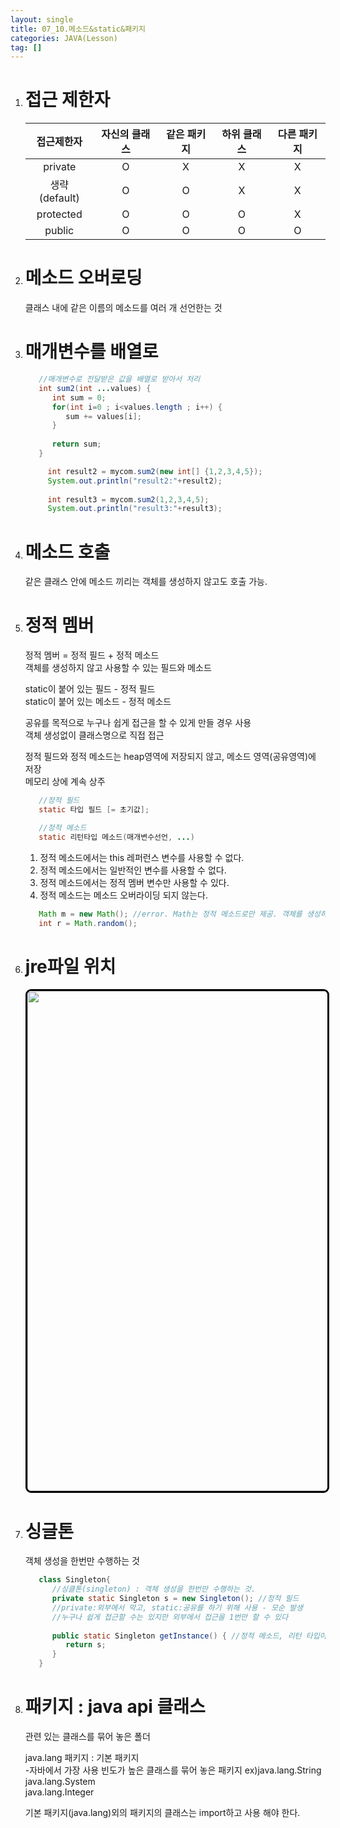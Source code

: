 ```yaml
---
layout: single
title: 07_10.메소드&static&패키지
categories: JAVA(Lesson)
tag: []
---
```


1. # 접근 제한자

   |   접근제한자 | 자신의 클래스|같은 패키지 | 하위 클래스| 다른 패키지| 
   |:-----------:|:-----------:|:---------:|:---------:|:---------:|
   |    private  |      O      |     X     |     X     |     X     |
   |생략(default)|      O      |     O     |     X     |     X     |
   |  protected  |      O      |     O     |     O     |      X    |
   |    public   |      O      |     O     |     O     |      O    |

1. # 메소드 오버로딩
   클래스 내에 같은 이름의 메소드를 여러 개 선언한는 것   

1. # 매개변수를 배열로
   ```JAVA
      //매개변수로 전달받은 값을 배열로 받아서 처리
      int sum2(int ...values) {
         int sum = 0;
         for(int i=0 ; i<values.length ; i++) {
            sum += values[i];
         }
         
         return sum;
      }

		int result2 = mycom.sum2(new int[] {1,2,3,4,5});
		System.out.println("result2:"+result2);
		
		int result3 = mycom.sum2(1,2,3,4,5);
		System.out.println("result3:"+result3);
   ```   
   
1. # 메소드 호출
   같은 클래스 안에 메소드 끼리는 객체를 생성하지 않고도 호출 가능.   

1. # 정적 멤버

   정적 멤버 = 정적 필드 + 정적 메소드   
   객체를 생성하지 않고 사용할 수 있는 필드와 메소드   

   static이 붙어 있는 필드 - 정적 필드   
   static이 붙어 있는 메소드 - 정적 메소드   
   
   공유를 목적으로 누구나 쉽게 접근을 할 수 있게 만들 경우 사용   
   객체 생성없이 클래스명으로 직접 접근   

   정적 필드와 정적 메소드는 heap영역에 저장되지 않고, 메소드 영역(공유영역)에 저장   
   메모리 상에 계속 상주   

   ```java   
      //정적 필드
      static 타입 필드 [= 초기값];

      //정적 메소드
      static 리턴타입 메소드(매개변수선언, ...)
   ```   

   1. 정적 메소드에서는 this 레퍼런스 변수를 사용할 수 없다.   
   1. 정적 메소드에서는 일반적인 변수를 사용할 수 없다.   
   1. 정적 메소드에서는 정적 멤버 변수만 사용할 수 있다.   
   1. 정적 메소드는 메소드 오버라이딩 되지 않는다.   

   ```java
      Math m = new Math(); //error. Math는 정적 메소드로만 제공. 객체를 생성하지 않는다
      int r = Math.random();
	```

1. # jre파일 위치
   <img src="../../../imgs/LESSON/JAVA(Lesson)/jre_location.png" style="border:3px solid black;border-radius:9px;width:800px">   

1. # 싱글톤
   객체 생성을 한번만 수행하는 것   

   ```java
      class Singleton{
         //싱클톤(singleton) : 객체 생성을 한번만 수행하는 것.
         private static Singleton s = new Singleton(); //정적 필드
         //private:외부에서 막고, static:공유를 하기 위해 사용 - 모순 발생
         //누구나 쉽게 접근할 수는 있지만 외부에서 접근을 1번만 할 수 있다
         
         public static Singleton getInstance() { //정적 메소드, 리턴 타입이 클래스인 경우 return은 객체
            return s;
         }
      }
   ```

1. # 패키지 : java api 클래스
   관련 있는 클래스를 묶어 놓은 폴더   

   java.lang 패키지 : 기본 패키지   
   -자바에서 가장 사용 빈도가 높은 클래스를 묶어 놓은 패키지
   ex)java.lang.String   
   java.lang.System   
   java.lang.Integer   

   기본 패키지(java.lang)외의 패키지의 클래스는 import하고 사용 해야 한다.   

   




